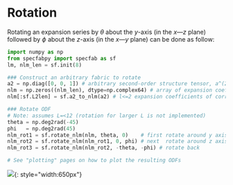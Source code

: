 # Rotation

Rotating an expansion series by $\theta$ about the $y$-axis (in the $x$&mdash;$z$ plane) followed by $\phi$ about the $z$-axis (in the $x$&mdash;$y$ plane) can be done as follow:

```python
import numpy as np
from specfabpy import specfab as sf
lm, nlm_len = sf.init(8) 

### Construct an arbitrary fabric to rotate
a2 = np.diag([0, 0, 1]) # arbitrary second-order structure tensor, a^(2)
nlm = np.zeros((nlm_len), dtype=np.complex64) # array of expansion coefficients
nlm[:sf.L2len] = sf.a2_to_nlm(a2) # l<=2 expansion coefficients of corresponding ODF

### Rotate ODF
# Note: assumes L=<12 (rotation for larger L is not implemented)
theta = np.deg2rad(-45) 
phi   = np.deg2rad(45)
nlm_rot1 = sf.rotate_nlm(nlm, theta, 0)    # first rotate around y axis in x-z plane
nlm_rot2 = sf.rotate_nlm(nlm_rot1, 0, phi) # next  rotate around z axis in x-y plane 
nlm_rot3 = sf.rotate_nlm(nlm_rot2, -theta, -phi) # rotate back

# See "plotting" pages on how to plot the resulting ODFs
```

![](https://github.com/nicholasmr/specfab/raw/main/tests/wigner-d-rotation-test/wigner-d-rotation-test.png){: style="width:650px"}
